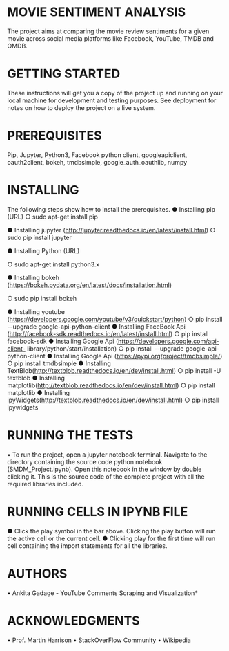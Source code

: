 # MOVIE SENTIMENT ANALYSIS
The project aims at comparing the movie review sentiments for a given movie across social media platforms like Facebook, YouTube, TMDB and OMDB.

# GETTING STARTED
These instructions will get you a copy of the project up and running on your local machine for development and testing purposes. See deployment for notes on how to deploy the project on a live system.

# PREREQUISITES
Pip, Jupyter, Python3, Facebook python client, googleapiclient, oauth2client, bokeh, tmdbsimple, google_auth_oauthlib, numpy

# INSTALLING
The following steps show how to install the prerequisites.
● Installing pip (URL)
○ sudo apt-get install pip

● Installing jupyter (http://jupyter.readthedocs.io/en/latest/install.html) ○ sudo pip install jupyter

● Installing Python (URL)

○ sudo apt-get install python3.x

● Installing bokeh (https://bokeh.pydata.org/en/latest/docs/installation.html)

○ sudo pip install bokeh

● Installing youtube (https://developers.google.com/youtube/v3/quickstart/python)
○ pip install --upgrade google-api-python-client
● Installing FaceBook Api (http://facebook-sdk.readthedocs.io/en/latest/install.html)
○ pip install facebook-sdk
● Installing Google Api (https://developers.google.com/api-client- library/python/start/installation)
○ pip install --upgrade google-api-python-client
● Installing Google Api (https://pypi.org/project/tmdbsimple/)
○ pip install tmdbsimple
● Installing TextBlob(http://textblob.readthedocs.io/en/dev/install.html) ○ pip install -U textblob
● Installing matplotlib(http://textblob.readthedocs.io/en/dev/install.html) ○ pip install matplotlib
● Installing ipyWidgets(http://textblob.readthedocs.io/en/dev/install.html) ○ pip install ipywidgets

# RUNNING THE TESTS
• To run the project, open a jupyter notebook terminal. Navigate to the directory containing the source code python notebook (SMDM_Project.ipynb). Open this notebook in the window by double clicking it. This is the source code of the complete project with all the required libraries included.

# RUNNING CELLS IN IPYNB FILE
● Click the play symbol in the bar above. Clicking the play button will run the active cell or the current cell.
● Clicking play for the first time will run cell containing the import statements for all the libraries.

# AUTHORS
• Ankita Gadage - YouTube Comments Scraping and Visualization*

# ACKNOWLEDGMENTS
• Prof. Martin Harrison
• StackOverFlow Community 
• Wikipedia
